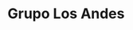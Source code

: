 ---
title: "Grupo Los Andes"
url: /ciudad-autonoma-de-buenos-aires/grupo-los-andes/
shop: Allgemein
---
